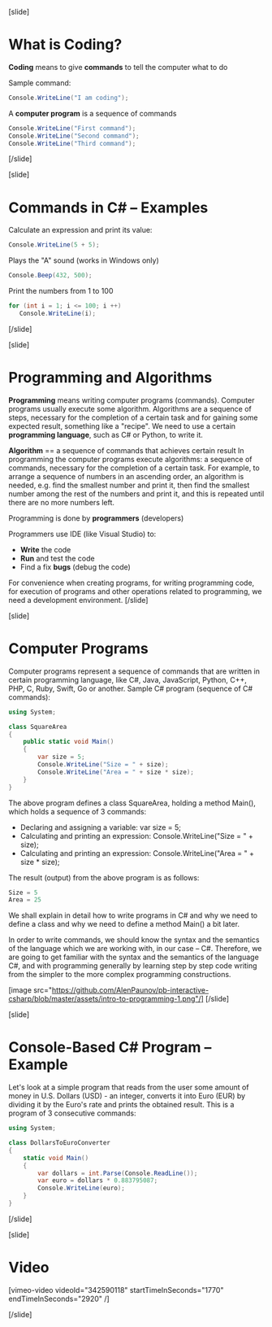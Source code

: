 [slide]
# What is Coding?
**Coding** means to give **commands** to tell the computer what to do

Sample command:
```csharp
Console.WriteLine("I am coding");
```
A **computer program** is a sequence of commands
```csharp
Console.WriteLine("First command");
Console.WriteLine("Second command");
Console.WriteLine("Third command");
```
[/slide]

[slide]
# Commands in C# – Examples 
Calculate an expression and print its value:
```csharp
Console.WriteLine(5 + 5);
```
Plays the "A" sound (works in Windows only)
```csharp
Console.Beep(432, 500);
```
Print the numbers from 1 to 100
```csharp
for (int i = 1; i <= 100; i ++)
   Console.WriteLine(i);
```
[/slide]

[slide]
# Programming and Algorithms
**Programming** means writing computer programs (commands). Computer programs usually execute
some algorithm. Algorithms are a sequence of steps, necessary for the completion of a certain 
task and for gaining some expected result, something like a "recipe". We need to use a certain 
**programming language**, such as C# or Python, to write it.

**Algorithm** == a sequence of commands that achieves certain result
In programming the computer programs execute algorithms: a sequence of commands, necessary for 
the completion of a certain task. For example, to arrange a sequence of numbers in an ascending 
order, an algorithm is needed, e.g. find the smallest number and print it, then find the smallest 
number among the rest of the numbers and print it, and this is repeated until there are no more 
numbers left.

Programming is done by **programmers** (developers)

Programmers use IDE (like Visual Studio) to:

* **Write** the code
* **Run** and test the code
* Find a fix **bugs** (debug the code)

For convenience when creating programs, for writing programming code, for execution of programs 
and other operations related to programming, we need a development environment.
[/slide]

[slide]
# Computer Programs
Computer programs represent a sequence of commands that are written in certain programming language, 
like C#, Java, JavaScript, Python, C++, PHP, C, Ruby, Swift, Go or another.
Sample C# program (sequence of C# commands):

```csharp
using System;

class SquareArea
{
    public static void Main()
    {
        var size = 5;
        Console.WriteLine("Size = " + size);
        Console.WriteLine("Area = " + size * size);
    }
}
```
The above program defines a class SquareArea, holding a method Main(), 
which holds a sequence of 3 commands:
 * Declaring and assigning a variable: var size = 5;
 * Calculating and printing an expression: Console.WriteLine("Size = " + size);
 * Calculating and printing an expression: Console.WriteLine("Area = " + size * size);

The result (output) from the above program is as follows:
```csharp
Size = 5
Area = 25
```

We shall explain in detail how to write programs in C# and why we need to define a class 
and why we need to define a method Main() a bit later.

In order to write commands, we should know the syntax and the semantics of the language which
we are working with, in our case – C#. Therefore, we are going to get familiar with the syntax 
and the semantics of the language C#, and with programming generally by learning step by step 
code writing from the simpler to the more complex programming constructions.

[image src="https://github.com/AlenPaunov/pb-interactive-csharp/blob/master/assets/intro-to-programming-1.png"/]
[/slide]

[slide]
# Console-Based C# Program – Example
Let's look at a simple program that reads from the user some amount of money in U.S. Dollars (USD) - 
an integer, converts it into Euro (EUR) by dividing it by the Euro's rate and prints the obtained 
result. This is a program of 3 consecutive commands:

```csharp
using System;

class DollarsToEuroConverter 
{
    static void Main()
    {
        var dollars = int.Parse(Console.ReadLine());
        var euro = dollars * 0.883795087;
        Console.WriteLine(euro);
    }
}
```
[/slide]

[slide]
# Video

[vimeo-video videoId="342590118" startTimeInSeconds="1770" endTimeInSeconds="2920" /]

[/slide]